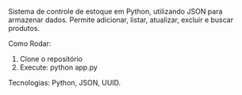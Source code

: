 Sistema de controle de estoque em Python, utilizando JSON para armazenar dados. Permite adicionar, listar, atualizar, excluir e buscar produtos.

Como Rodar:
1. Clone o repositório
2. Execute: python app.py

Tecnologias: Python, JSON, UUID.
